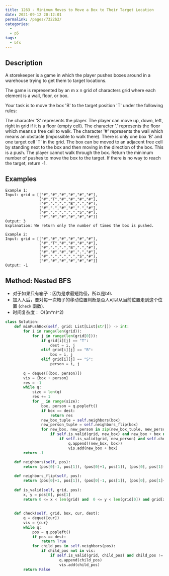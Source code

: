 ```yaml
---
title: 1263 - Minimum Moves to Move a Box to Their Target Location
date: 2021-09-12 20:12:01
permalink: /pages/7322b2/
categories:
  - 
  - p5
tags:
  - bfs
---
```

## Description
A storekeeper is a game in which the player pushes boxes around in a warehouse trying to get them to target locations.

The game is represented by an m x n grid of characters grid where each element is a wall, floor, or box.

Your task is to move the box 'B' to the target position 'T' under the following rules:

The character 'S' represents the player. The player can move up, down, left, right in grid if it is a floor (empty cell).
The character '.' represents the floor which means a free cell to walk.
The character '#' represents the wall which means an obstacle (impossible to walk there).
There is only one box 'B' and one target cell 'T' in the grid.
The box can be moved to an adjacent free cell by standing next to the box and then moving in the direction of the box. This is a push.
The player cannot walk through the box.
Return the minimum number of pushes to move the box to the target. If there is no way to reach the target, return -1.


## Examples
```
Example 1:
Input: grid = [["#","#","#","#","#","#"],
               ["#","T","#","#","#","#"],
               ["#",".",".","B",".","#"],
               ["#",".","#","#",".","#"],
               ["#",".",".",".","S","#"],
               ["#","#","#","#","#","#"]]
Output: 3
Explanation: We return only the number of times the box is pushed.

Example 2:
Input: grid = [["#","#","#","#","#","#"],
               ["#","T","#","#","#","#"],
               ["#",".",".","B",".","#"],
               ["#","#","#","#",".","#"],
               ["#",".",".",".","S","#"],
               ["#","#","#","#","#","#"]]
Output: -1
```

## Method: Nested BFS
- 对于如果只有箱子：因为是求最短路径，所以是bfs
- 加入人后，要对每一次箱子的移动位置判断是否人可以从当前位置走到这个位置 (`check` 函数).
- 时间复杂度： O((m*n)^2)
```python
class Solution:
    def minPushBox(self, grid: List[List[str]]) -> int:
        for i in range(len(grid)):
            for j in range(len(grid[0])):
                if grid[i][j] == "T":
                    dest = i, j
                elif grid[i][j] == "B":
                    box = i, j
                elif grid[i][j] == "S":
                    person = i, j
        
        q = deque([(box, person)])
        vis = {box + person}
        res = -1
        while q:
            size = len(q)
            res += 1
            for _ in range(size):
                box, person = q.popleft()
                if box == dest:
                    return res
                new_box_tuple = self.neighbors(box)
                new_person_tuple = self.neighbors_flip(box)
                for new_box, new_person in zip(new_box_tuple, new_person_tuple):
                    if self.is_valid(grid, new_box) and new_box + box not in vis:
                        if self.is_valid(grid, new_person) and self.check(grid, box, person, new_person):
                            q.append((new_box, box))
                            vis.add(new_box + box)
        return -1
    
    def neighbors(self, pos):
        return (pos[0]-1, pos[1]), (pos[0]+1, pos[1]), (pos[0], pos[1]-1), (pos[0], pos[1]+1)

    def neighbors_flip(self, pos):
        return (pos[0]+1, pos[1]), (pos[0]-1, pos[1]), (pos[0], pos[1]+1), (pos[0], pos[1]-1)
    
    def is_valid(self, grid, pos):
        x, y = pos[0], pos[1]
        return 0 <= x < len(grid) and  0 <= y < len(grid[0]) and grid[x][y] != "#"
    
    
    def check(self, grid, box, cur, dest):
        q = deque([cur])
        vis = {cur}
        while q:
            pos = q.popleft()
            if pos == dest:
                return True
            for child_pos in self.neighbors(pos):
                if child_pos not in vis:
                    if self.is_valid(grid, child_pos) and child_pos != box:
                        q.append(child_pos)
                        vis.add(child_pos)
        return False
```